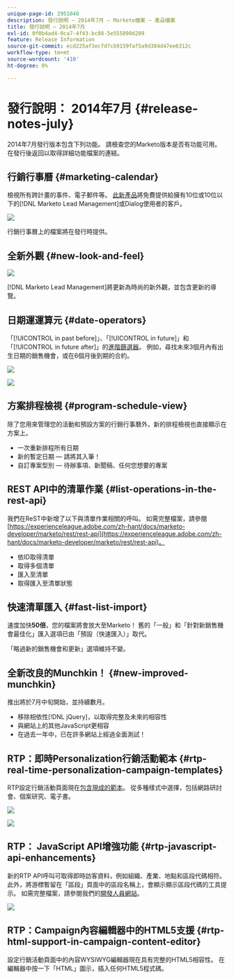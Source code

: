 ```yaml
---
unique-page-id: 2951040
description: 發行說明 — 2014年7月 — Marketo檔案 — 產品檔案
title: 發行說明 — 2014年7月
exl-id: 0f0b4ad4-0ca7-4f43-bc08-5e555890d289
feature: Release Information
source-git-commit: ecd225af3ecfd7cb9159faf5a9d384d47ee6312c
workflow-type: tm+mt
source-wordcount: '410'
ht-degree: 0%

---
```


# 發行說明： 2014年7月 {#release-notes-july}

2014年7月發行版本包含下列功能。 請檢查您的Marketo版本是否有功能可用。 在發行後返回以取得詳細功能檔案的連結。

## 行銷行事曆 {#marketing-calendar}

檢視所有跨計畫的事件、電子郵件等。 [此新產品](/help/marketo/product-docs/core-marketo-concepts/marketing-calendar/understanding-the-calendar/navigating-the-marketing-calendar.md)將免費提供給擁有10位或10位以下的[!DNL Marketo Lead Management]或Dialog使用者的客戶。

![](assets/image2014-9-22-14-3a22-3a27.png)

行銷行事曆上的檔案將在發行時提供。

## 全新外觀 {#new-look-and-feel}

![](assets/image2014-9-22-14-3a22-3a47.png)

[!DNL Marketo Lead Management]將更新為時尚的新外觀，並包含更新的導覽。

## 日期運運算元 {#date-operators}

「[!UICONTROL in past before]」、「[!UICONTROL in future]」和「[!UICONTROL in future after]」的[進階篩選器](/help/marketo/product-docs/core-marketo-concepts/smart-lists-and-static-lists/creating-a-smart-list/smart-list-filter-operators-glossary.md)。 例如，尋找未來3個月內有出生日期的銷售機會，或在6個月後到期的合約。

![](assets/image2014-9-22-14-3a23-3a56.png)

![](assets/image2014-9-22-14-3a24-3a39.png)

## 方案排程檢視 {#program-schedule-view}

除了您用來管理您的活動和預設方案的行銷行事曆外，新的排程檢視也直接顯示在方案上。

* 一次重新排程所有日期
* 新的暫定日期 — 請將其入筆！
* 自訂專案型別 — 待辦事項、新聞稿、任何您想要的專案

## REST API中的清單作業 {#list-operations-in-the-rest-api}

我們在ReST中新增了以下與清單作業相關的呼叫。 如需完整檔案，請參閱[https://experienceleague.adobe.com/zh-hant/docs/marketo-developer/marketo/rest/rest-api](https://experienceleague.adobe.com/zh-hant/docs/marketo-developer/marketo/rest/rest-api)。

* 依ID取得清單
* 取得多個清單
* 匯入至清單
* 取得匯入至清單狀態

## 快速清單匯入 {#fast-list-import}

速度加快&#x200B;**50倍**，您的檔案將會放大至Marketo！ 舊的「一般」和「針對新銷售機會最佳化」匯入選項已由「預設（快速匯入）」取代。

「略過新的銷售機會和更新」選項維持不變。

## 全新改良的Munchkin！ {#new-improved-munchkin}

推出將於7月中旬開始，並持續數月。

* 移除相依性[!DNL jQuery]，以取得完整及未來的相容性
* 與網站上的其他JavaScript更相容
* 在過去一年中，已在許多網站上經過全面測試！

## RTP：即時Personalization行銷活動範本 {#rtp-real-time-personalization-campaign-templates}

RTP設定行銷活動頁面現在[包含現成的範本](/help/marketo/product-docs/web-personalization/using-templates/using-templates-to-create-web-campaigns.md)。 從多種樣式中選擇，包括網路研討會、個案研究、電子書。

![](assets/image2014-9-22-14-3a25-3a13.png)

![](assets/image2014-9-22-14-3a25-3a47.png)

## RTP： JavaScript API增強功能 {#rtp-javascript-api-enhancements}

新的RTP API呼叫可取得即時訪客資料，例如組織、產業、地點和區段代碼相符。 此外，將游標暫留在「區段」頁面中的區段名稱上，會顯示顯示區段代碼的工具提示。 如需完整檔案，請參閱我們的[開發人員網站](https://experienceleague.adobe.com/zh-hant/docs/marketo-developer/marketo/javascriptapi/rich-media-recommendation)。

![](assets/image2014-9-22-14-3a26-3a11.png)

## RTP：Campaign內容編輯器中的HTML5支援 {#rtp-html-support-in-campaign-content-editor}

設定行銷活動頁面中的內容WYSIWYG編輯器現在具有完整的HTML5相容性。 在編輯器中按一下「HTML」圖示，插入任何HTML5程式碼。
